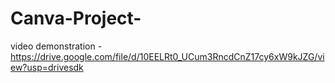 # Canva-Project-

video demonstration - https://drive.google.com/file/d/10EELRt0_UCum3RncdCnZ17cy6xW9kJZG/view?usp=drivesdk
